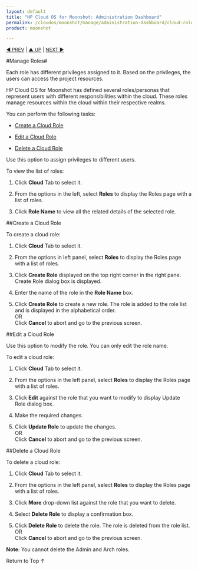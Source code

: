 ```yaml
---
layout: default
title: "HP Cloud OS for Moonshot: Administration Dashboard"
permalink: /cloudos/moonshot/manage/administration-dashboard/cloud-roles/
product: moonshot

---
```

<!--PUBLISHED-->

<script>

function PageRefresh {
onLoad="window.refresh"
}

PageRefresh();

</script>

<p style="font-size: small;"> <a href="/cloudos/moonshot/manage/administration-dashboard/cloud-users/"> &#9664; PREV</a> | <a href="/cloudos/moonshot/manage/administration-dashboard/working-with-cloud-tab/">&#9650; UP</a> | <a href="/cloudos/moonshot/manage/administration-dashboard/cloud-images/">NEXT &#9654; </a></p>


#Manage Roles#

Each role has different privileges assigned to it. Based on the privileges, the users can access the project resources.

HP Cloud OS for Moonshot has defined several roles/personas that represent users with different responsibilities within the cloud. These roles manage resources within the cloud within their respective realms.

You can perform the following tasks:

* <a href="#Create a Cloud Role">Create a Cloud Role</a> 

* <a href="#Edit a Cloud Role">Edit a Cloud Role</a> 

* <a href="#Delete a Cloud Role">Delete a Cloud Role</a> 


Use this option to assign privileges to different users.

To view the list of roles:

1. Click **Cloud** Tab to select it.

2. From the options in the left, select **Roles** to display the Roles page with a list of roles.

3. Click **Role Name** to view all the related details of the selected role.

##Create a Cloud Role<a name= "Create a Cloud Role"></a>

To create a cloud role:

1. Click **Cloud** Tab to select it.

2. From the options in left panel, select **Roles** to display the Roles page with a list of roles.

3. Click **Create Role** displayed on the top right corner in the right pane. Create Role dialog box is displayed.

4. Enter the name of the role in the **Role Name** box.

5. Click **Create Role** to create a new role. The role is added to the role list and is displayed in the alphabetical order.<br>
OR <br>
Click **Cancel** to abort and go to the previous screen.

##Edit a Cloud Role<a name= "Edit a Cloud Role"></a>

Use this option to modify the role. You can only edit the role name.

To edit a cloud role:

1. Click **Cloud** Tab to select it.

2. From the options in the left panel, select **Roles** to display the Roles page with a list of roles.

3. Click **Edit** against the role that you want to modify to display Update Role dialog box.

4. Make the required changes.

5. Click **Update Role** to update the changes.<br>
OR<br>
Click **Cancel** to abort and go to the previous screen.

##Delete a Cloud Role<a name= "Delete a Cloud Role"></a>

To delete a cloud role:

1. Click **Cloud** Tab to select it.

2. From the options in the left panel, select **Roles** to display the Roles page with a list of roles.

3. Click **More** drop-down list against the role that you want to delete.

4. Select **Delete Role** to display a confirmation box.

5. Click **Delete Role** to delete the role. The role is deleted from the role list.<br>
OR<br>
Click **Cancel** to abort and go to the previous screen.

**Note**: You cannot delete the Admin and Arch roles.

<a href="#top" style="padding:14px 0px 14px 0px; text-decoration: none;"> Return to Top &#8593; </a>
